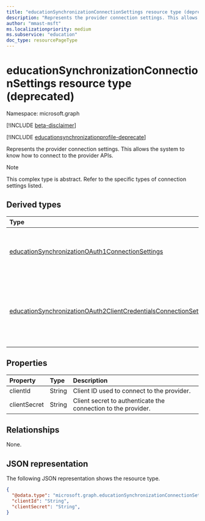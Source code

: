 ```yaml
---
title: "educationSynchronizationConnectionSettings resource type (deprecated)"
description: "Represents the provider connection settings. This allows the system to know how to connect to the provider APIs. "
author: "mmast-msft"
ms.localizationpriority: medium
ms.subservice: "education"
doc_type: resourcePageType
---
```


# educationSynchronizationConnectionSettings resource type (deprecated)

Namespace: microsoft.graph

[!INCLUDE [beta-disclaimer](../../includes/beta-disclaimer.md)]

[!INCLUDE [educationsynchronizationprofile-deprecate](../includes/education-deprecate-educationsynchronizationprofile.md)]

Represents the provider connection settings. This allows the system to know how to connect to the provider APIs.

> [!NOTE]
> This complex type is abstract. Refer to the specific types of connection settings listed.

## Derived types

| Type                                                                                                                                      | Description                                                                   |
| :---------------------------------------------------------------------------------------------------------------------------------------- | :---------------------------------------------------------------------------- |
| [educationSynchronizationOAuth1ConnectionSettings](educationsynchronizationoauth1connectionsettings.md)                                   | Use this type to provide OAuth1 connection settings.                          |
| [educationSynchronizationOAuth2ClientCredentialsConnectionSettings](educationsynchronizationoauth2clientcredentialsconnectionsettings.md) | Use this type to provide OAuth2 Client Credentials Grant connection settings. |

## Properties

| Property     | Type   | Description                                                   |
| :----------- | :----- | :------------------------------------------------------------ |
| clientId     | String | Client ID used to connect to the provider.                    |
| clientSecret | String | Client secret to authenticate the connection to the provider. |

## Relationships

None.

## JSON representation

The following JSON representation shows the resource type.

<!-- {
  "blockType": "resource",
  "@odata.type": "microsoft.graph.educationSynchronizationConnectionSettings"
}-->

```json
{
  "@odata.type": "microsoft.graph.educationSynchronizationConnectionSettings",
  "clientId": "String",
  "clientSecret": "String",
}
```